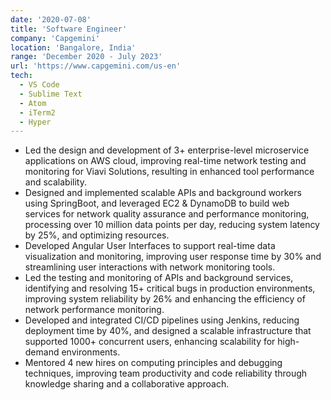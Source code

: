 ```yaml
---
date: '2020-07-08'
title: 'Software Engineer'
company: 'Capgemini'
location: 'Bangalore, India'
range: 'December 2020 - July 2023'
url: 'https://www.capgemini.com/us-en'
tech:
  - VS Code
  - Sublime Text
  - Atom
  - iTerm2
  - Hyper
---
```


- Led the design and development of 3+ enterprise-level microservice applications on AWS cloud, improving real-time network testing and monitoring for Viavi Solutions, resulting in enhanced tool performance and scalability.
- Designed and implemented scalable APIs and background workers using SpringBoot, and leveraged EC2 & DynamoDB to build web services for network quality assurance and performance monitoring, processing over 10 million data points per day, reducing system latency by 25%, and optimizing resources.
- Developed Angular User Interfaces to support real-time data visualization and monitoring, improving user response time by 30% and streamlining user interactions with network monitoring tools.
- Led the testing and monitoring of APIs and background services, identifying and resolving 15+ critical bugs in production environments, improving system reliability by 26% and enhancing the efficiency of network performance monitoring.
- Developed and integrated CI/CD pipelines using Jenkins, reducing deployment time by 40%, and designed a scalable infrastructure that supported 1000+ concurrent users, enhancing scalability for high-demand environments.
- Mentored 4 new hires on computing principles and debugging techniques, improving team productivity and code reliability through knowledge sharing and a collaborative approach.
